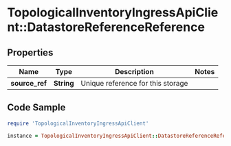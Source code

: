 # TopologicalInventoryIngressApiClient::DatastoreReferenceReference

## Properties

Name | Type | Description | Notes
------------ | ------------- | ------------- | -------------
**source_ref** | **String** | Unique reference for this storage | 

## Code Sample

```ruby
require 'TopologicalInventoryIngressApiClient'

instance = TopologicalInventoryIngressApiClient::DatastoreReferenceReference.new(source_ref: null)
```


